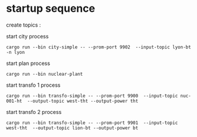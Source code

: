 # startup sequence
create topics :

start city process

``cargo run --bin city-simple -- --prom-port 9902  --input-topic lyon-bt -n lyon``

start plan process

``cargo run --bin nuclear-plant``

start transfo 1 process

``cargo run --bin transfo-simple -- --prom-port 9900  --input-topic nuc-001-ht  --output-topic west-tht --output-power tht``

start transfo 2 process

``cargo run --bin transfo-simple -- --prom-port 9901  --input-topic west-tht  --output-topic lion-bt --output-power bt``


